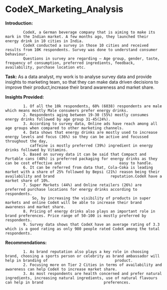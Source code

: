 # CodeX_Marketing_Analysis
**Introduction:** 

            CodeX, a German beverage company that is aiming to make its mark in the Indian market. A few months ago, they launched their energy drink in 10 cities in India. 
            CodeX conducted a survey in those 10 cities and received results from 10K respondents. Survey was done to understand consumer behaviour. 
            Questions in survey are regarding – Age group, gender, taste, frequency of consumption, preferred ingredients, feedback, availability, purchase location etc.
**Task:**
            As a data analyst, my work is to analyse survey data and provide insights to marketing team, so that they can make data driven decisions to improve their                    product,increase their brand awareness and market share.
          

            
**Insights Provided:**

            1. Of all the 10k respondents, 60% (6038) respondents are male which means mostly Male consumers prefer energy drinks.
            2. Respondents aging between 19-30 (55%) mostly consumes energy drinks followed by age group 31-45(24%).
            3. According to survey data, Online ads have reach among all age groups when compared to other marketing channels.
            4. Data shows that energy drinks are mostly used to increase energy levels and focus (36%) so they can be active and focussed throughout the day,
               caffeine is mostly preferred (39%) ingredient in energy drinks followed by Vitamins.
            5. Based on survey data it can be said that Compact and Portable cans (40%) is preferred packaging for energy drinks as they can be cost effective and                          easy to handle.
            6. It can be referred from data that, Cola-Coka is leading market with a share of 25% followed by Bepsi (21%) reason being their availability and brand                         reputation.CodeX have a market share of 10%. 
            7. Super Markets (44%) and Online retailers (26%) are preferred purchase locations for energy drinks according to respondents. 
                So, by increasing the visibility of products in super markets and online CodeX will be able to increase their brand awareness and market share.
            8. Pricing of energy drinks also plays an important role in brand preferences. Price range of 50-100 is mostly preferred by respondents.
            9. Survey data shows that CodeX have an average rating of 3.3 which is a good rating as only 980 people rated CodeX among the total respondents.

            
**Recommendations:**

            1. As brand reputation also plays a key role in choosing brand, choosing a sports person or celebrity as brand ambassador will help in branding of                              product.
            2. Focusing more on Tier 2 Cities in terms of availability and awareness can help CodeX to increase market share.
            3. As most respondents are health concerned and prefer natural ingredients, increasing natural ingredients, use of natural flavours can help in brand                           preferences.

